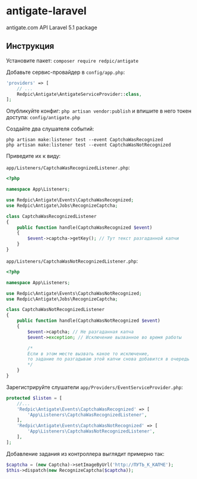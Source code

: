 # antigate-laravel
antigate.com API Laravel 5.1 package

## Инструкция
Установите пакет: `composer require redpic/antigate`

Добавьте сервис-провайдер в `config/app.php`:
```php
'providers' => [
    // ...
    Redpic\Antigate\AntigateServiceProvider::class,
];
```    
Опубликуйте конфиг: `php artisan vendor:publish` и впишите в него токен доступа: `config/antigate.php`
    
Создайте два слушателя событий:

    php artisan make:listener test --event CaptchaWasRecognized
    php artisan make:listener test --event CaptchaWasNotRecognized
    
Приведите их к виду:

`app/Listeners/CaptchaWasRecognizedListener.php`:
```php
<?php

namespace App\Listeners;

use Redpic\Antigate\Events\CaptchaWasRecognized;
use Redpic\Antigate\Jobs\RecognizeCaptcha;

class CaptchaWasRecognizedListener
{
    public function handle(CaptchaWasRecognized $event)
    {
        $event->captcha->getKey(); // Тут текст разгаданной капчи
    }
}
```
`app/Listeners/CaptchaWasNotRecognizedListener.php`:
```php
<?php

namespace App\Listeners;

use Redpic\Antigate\Events\CaptchaWasNotRecognized;
use Redpic\Antigate\Jobs\RecognizeCaptcha;

class CaptchaWasNotRecognizedListener
{
    public function handle(CaptchaWasNotRecognized $event)
    {
        $event->captcha; // Не разгаданная капча
        $event->exception; // Исключение вызванное во время работы

        /*
        Если в этом месте вызвать какое то исключение, 
        то задание по разгадываю этой капчи снова добавится в очередь
        */
    }
}
```    
Зарегистрируйте слушатели `app/Providers/EventServiceProvider.php`:
```php
protected $listen = [
    //...
    'Redpic\Antigate\Events\CaptchaWasRecognized' => [
        'App\Listeners\CaptchaWasRecognizedListener',
    ],
    'Redpic\Antigate\Events\CaptchaWasNotRecognized' => [
        'App\Listeners\CaptchaWasNotRecognizedListener',
    ],
];
```
Добавление задания из контроллера выглядит примерно так:
```php
$captcha = (new Captcha)->setImageByUrl('http://ПУТЬ_К_КАПЧЕ');
$this->dispatch(new RecognizeCaptcha($captcha));
```
